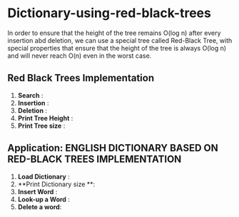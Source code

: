 # Dictionary-using-red-black-trees

In order to ensure that the height of the tree remains O(log n) after every insertion abd deletion, 
we can use a special tree called Red-Black Tree, with special properties that ensure that the height
of the tree is always O(log n) and will never reach O(n) even in the worst case.

## Red Black Trees Implementation
1. **Search** : 
2. **Insertion** :
3. **Deletion** :
4. **Print Tree Height** :
5. **Print Tree size** : 

## Application:   ENGLISH DICTIONARY BASED ON RED-BLACK TREES IMPLEMENTATION
1. **Load Dictionary** :
2. **Print Dictionary size **:
3. **Insert Word** :
4. **Look-up a Word** :
5. **Delete a word**:
